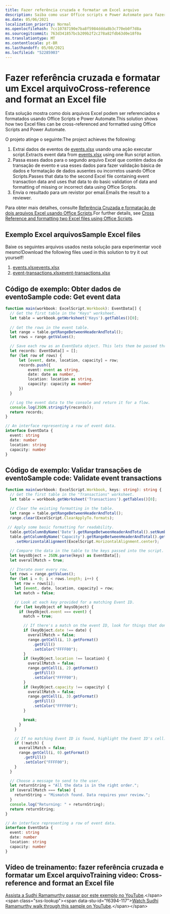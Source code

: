 ```yaml
---
title: Fazer referência cruzada e formatar um Excel arquivo
description: Saiba como usar Office scripts e Power Automate para fazer referência cruzada e formatar um arquivo Excel.
ms.date: 05/06/2021
localization_priority: Normal
ms.openlocfilehash: 7cc10787190e7ba8f5984ddda8b3c770eb0f7d8a
ms.sourcegitcommit: 763d341857bcb209b2f2c278a82fdb63d0e18f0a
ms.translationtype: MT
ms.contentlocale: pt-BR
ms.lasthandoff: 05/08/2021
ms.locfileid: "52285903"
---
```

# <a name="cross-reference-and-format-an-excel-file"></a><span data-ttu-id="f6394-103">Fazer referência cruzada e formatar um Excel arquivo</span><span class="sxs-lookup"><span data-stu-id="f6394-103">Cross-reference and format an Excel file</span></span>

<span data-ttu-id="f6394-104">Esta solução mostra como dois arquivos Excel podem ser referenciados e formatados usando Office Scripts e Power Automate.</span><span class="sxs-lookup"><span data-stu-id="f6394-104">This solution shows how two Excel files can be cross-referenced and formatted using Office Scripts and Power Automate.</span></span>

<span data-ttu-id="f6394-105">O projeto atinge o seguinte:</span><span class="sxs-lookup"><span data-stu-id="f6394-105">The project achieves the following:</span></span>

1. <span data-ttu-id="f6394-106">Extrai dados de eventos de <a href="events.xlsx">events.xlsx</a> usando uma ação executar script.</span><span class="sxs-lookup"><span data-stu-id="f6394-106">Extracts event data from <a href="events.xlsx">events.xlsx</a> using one Run script action.</span></span>
1. <span data-ttu-id="f6394-107">Passa esses dados para o segundo arquivo Excel que contém dados de transação de evento e usa esses dados para fazer validação básica de dados e formatação de dados ausentes ou incorretos usando Office Scripts.</span><span class="sxs-lookup"><span data-stu-id="f6394-107">Passes that data to the second Excel file containing event transaction data and uses that data to do basic validation of data and formatting of missing or incorrect data using Office Scripts.</span></span>
1. <span data-ttu-id="f6394-108">Envia o resultado para um revistor por email.</span><span class="sxs-lookup"><span data-stu-id="f6394-108">Emails the result to a reviewer.</span></span>

<span data-ttu-id="f6394-109">Para obter mais detalhes, consulte [Referência Cruzada e formatação de dois arquivos Excel usando Office Scripts](https://powerusers.microsoft.com/t5/Power-Automate-Cookbook/Cross-Reference-and-formatting-two-Excel-files-using-Office/td-p/728535).</span><span class="sxs-lookup"><span data-stu-id="f6394-109">For further details, see [Cross Reference and formatting two Excel files using Office Scripts](https://powerusers.microsoft.com/t5/Power-Automate-Cookbook/Cross-Reference-and-formatting-two-Excel-files-using-Office/td-p/728535).</span></span>

## <a name="sample-excel-files"></a><span data-ttu-id="f6394-110">Exemplo Excel arquivos</span><span class="sxs-lookup"><span data-stu-id="f6394-110">Sample Excel files</span></span>

<span data-ttu-id="f6394-111">Baixe os seguintes arquivos usados nesta solução para experimentar você mesmo!</span><span class="sxs-lookup"><span data-stu-id="f6394-111">Download the following files used in this solution to try it out yourself!</span></span>

1. <span data-ttu-id="f6394-112"><a href="events.xlsx">events.xlsx</a></span><span class="sxs-lookup"><span data-stu-id="f6394-112"><a href="events.xlsx">events.xlsx</a></span></span>
1. <span data-ttu-id="f6394-113"><a href="event-transactions.xlsx">event-transactions.xlsx</a></span><span class="sxs-lookup"><span data-stu-id="f6394-113"><a href="event-transactions.xlsx">event-transactions.xlsx</a></span></span>

## <a name="sample-code-get-event-data"></a><span data-ttu-id="f6394-114">Código de exemplo: Obter dados de evento</span><span class="sxs-lookup"><span data-stu-id="f6394-114">Sample code: Get event data</span></span>

```TypeScript
function main(workbook: ExcelScript.Workbook): EventData[] {
  // Get the first table in the "Keys" worksheet.
  let table = workbook.getWorksheet('Keys').getTables()[0];
  
  // Get the rows in the event table.
  let range = table.getRangeBetweenHeaderAndTotal();
  let rows = range.getValues();

  // Save each row as an EventData object. This lets them be passed through Power Automate.
  let records: EventData[] = [];
  for (let row of rows) {
      let [event, date, location, capacity] = row;
      records.push({
          event: event as string,
          date: date as number, 
          location: location as string,
          capacity: capacity as number
      })
  }

  // Log the event data to the console and return it for a flow.
  console.log(JSON.stringify(records));
  return records;
}

// An interface representing a row of event data.
interface EventData {
  event: string
  date: number
  location: string
  capacity: number
}
```

## <a name="sample-code-validate-event-transactions"></a><span data-ttu-id="f6394-115">Código de exemplo: Validar transações de evento</span><span class="sxs-lookup"><span data-stu-id="f6394-115">Sample code: Validate event transactions</span></span>

```TypeScript
function main(workbook: ExcelScript.Workbook, keys: string): string {
  // Get the first table in the "Transactions" worksheet.
  let table = workbook.getWorksheet('Transactions').getTables()[0];

  // Clear the existing formatting in the table.
  let range = table.getRangeBetweenHeaderAndTotal();
  range.clear(ExcelScript.ClearApplyTo.formats);
    
 // Apply some basic formatting for readability.
  table.getColumnByName('Date').getRangeBetweenHeaderAndTotal().setNumberFormatLocal("yyyy-mm-dd;@");
  table.getColumnByName('Capacity').getRangeBetweenHeaderAndTotal().getFormat()
    .setHorizontalAlignment(ExcelScript.HorizontalAlignment.center);

  // Compare the data in the table to the keys passed into the script.
  let keysObject = JSON.parse(keys) as EventData[];
  let overallMatch = true;

  // Iterate over every row.
  let rows = range.getValues();
  for (let i = 0; i < rows.length; i++) {
    let row = rows[i];
    let [event, date, location, capacity] = row;
    let match = false;

    // Look at each key provided for a matching Event ID.
    for (let keyObject of keysObject) {
      if (keyObject.event === event) {
        match = true;

        // If there's a match on the event ID, look for things that don't match and highlight them.
        if (keyObject.date !== date) {
          overallMatch = false;
          range.getCell(i, 1).getFormat()
            .getFill()
            .setColor("FFFF00");
        }
        if (keyObject.location !== location) {
          overallMatch = false;
          range.getCell(i, 2).getFormat()
            .getFill()
            .setColor("FFFF00");
        }
        if (keyObject.capacity !== capacity) {
          overallMatch = false;
          range.getCell(i, 3).getFormat()
            .getFill()
            .setColor("FFFF00");
        }

        break;
      }
    }

    // If no matching Event ID is found, highlight the Event ID's cell.
    if (!match) {
      overallMatch = false;
      range.getCell(i, 0).getFormat()
        .getFill()
        .setColor("FFFF00");      
    }  
  }

  // Choose a message to send to the user.
  let returnString = "All the data is in the right order.";
  if (overallMatch === false) {
    returnString = "Mismatch found. Data requires your review.";
  }
  console.log("Returning: " + returnString);
  return returnString;
}

// An interface representing a row of event data.
interface EventData {
  event: string
  date: number
  location: string
  capacity: number
}
```

## <a name="training-video-cross-reference-and-format-an-excel-file"></a><span data-ttu-id="f6394-116">Vídeo de treinamento: fazer referência cruzada e formatar um Excel arquivo</span><span class="sxs-lookup"><span data-stu-id="f6394-116">Training video: Cross-reference and format an Excel file</span></span>

<span data-ttu-id="f6394-117">[Assista a Sudhi Ramamurthy passar por este exemplo no YouTube](https://youtu.be/dVwqBf483qo").</span><span class="sxs-lookup"><span data-stu-id="f6394-117">[Watch Sudhi Ramamurthy walk through this sample on YouTube](https://youtu.be/dVwqBf483qo").</span></span>
